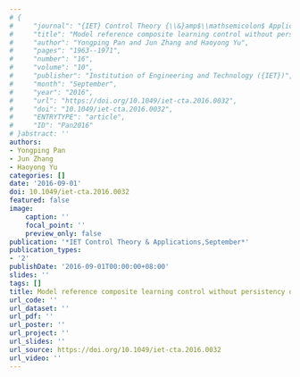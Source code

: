 ```yaml
---
# {
#     "journal": "{IET} Control Theory {\\&}amp$\\mathsemicolon$ Applications",
#     "title": "Model reference composite learning control without persistency of excitation",
#     "author": "Yongping Pan and Jun Zhang and Haoyong Yu",
#     "pages": "1963--1971",
#     "number": "16",
#     "volume": "10",
#     "publisher": "Institution of Engineering and Technology ({IET})",
#     "month": "September",
#     "year": "2016",
#     "url": "https://doi.org/10.1049/iet-cta.2016.0032",
#     "doi": "10.1049/iet-cta.2016.0032",
#     "ENTRYTYPE": "article",
#     "ID": "Pan2016"
# }abstract: ''
authors:
- Yongping Pan
- Jun Zhang
- Haoyong Yu
categories: []
date: '2016-09-01'
doi: 10.1049/iet-cta.2016.0032
featured: false
image:
    caption: ''
    focal_point: ''
    preview_only: false
publication: '*IET Control Theory & Applications,September*'
publication_types:
- '2'
publishDate: '2016-09-01T00:00:00+08:00'
slides: ''
tags: []
title: Model reference composite learning control without persistency of excitation
url_code: ''
url_dataset: ''
url_pdf: ''
url_poster: ''
url_project: ''
url_slides: ''
url_source: https://doi.org/10.1049/iet-cta.2016.0032
url_video: ''
---
```


